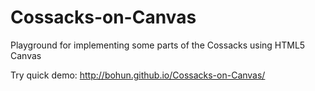 Cossacks-on-Canvas
==================

Playground for implementing some parts of the Cossacks using HTML5 Canvas

Try quick demo: http://bohun.github.io/Cossacks-on-Canvas/
